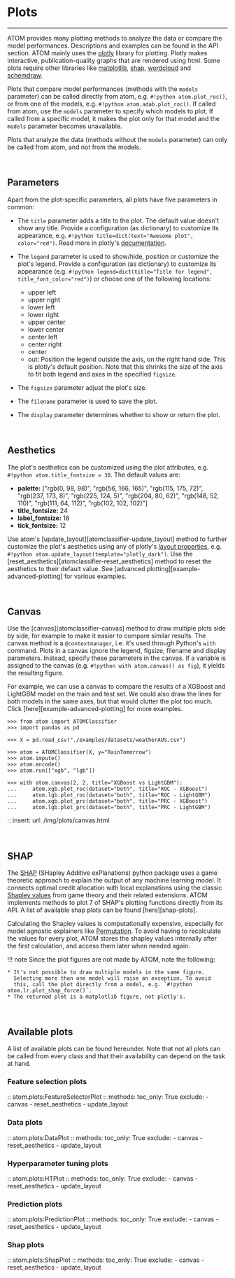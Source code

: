 # Plots
-------

ATOM provides many plotting methods to analyze the data or compare the
model performances. Descriptions and examples can be found in the API
section. ATOM mainly uses the [plotly](https://plotly.com/python/) library
for plotting. Plotly makes interactive, publication-quality graphs that
are rendered using html. Some plots require other libraries like
[matplotlib](https://matplotlib.org/), [shap](https://github.com/slundberg/shap),
[wordcloud](http://amueller.github.io/word_cloud/) and [schemdraw](https://schemdraw.readthedocs.io/en/latest/).

Plots that compare model performances (methods with the `models`
parameter) can be called directly from atom, e.g. `#!python atom.plot_roc()`,
or from one of the models, e.g. `#!python atom.adab.plot_roc()`. If called from
atom, use the `models` parameter to specify which models to plot. If
called from a specific model, it makes the plot only for that model and
the `models` parameter becomes unavailable.

Plots that analyze the data (methods without the `models` parameter)
can only be called from atom, and not from the models.

<br>

## Parameters

Apart from the plot-specific parameters, all plots have five parameters
in common:

* The `title` parameter adds a title to the plot. The default value doesn't
  show any title. Provide a configuration (as dictionary) to customize its
  appearance, e.g. `#!python title=dict(text="Awesome plot", color="red")`.
  Read more in plotly's [documentation](https://plotly.com/python/figure-labels/).
* The `legend` parameter is used to show/hide, position or customize the
  plot's legend. Provide a configuration (as dictionary) to customize its
  appearance (e.g. `#!python legend=dict(title="Title for legend", title_font_color="red")`)
  or choose one of the following locations:

    - upper left
    - upper right
    - lower left
    - lower right
    - upper center
    - lower center
    - center left
    - center right
    - center
    - out: Position the legend outside the axis, on the right hand side. This
      is plotly's default position. Note that this shrinks the size of the axis
      to fit both legend and axes in the specified `figsize`.

* The `figsize` parameter adjust the plot's size.
* The `filename` parameter is used to save the plot.
* The `display` parameter determines whether to show or return the plot.

<br>

## Aesthetics

The plot's aesthetics can be customized using the plot attributes, e.g.
`#!python atom.title_fontsize = 30`. The default values are:

* **palette:** ["rgb(0, 98, 98)", "rgb(56, 166, 165)", "rgb(115, 175, 72)",
  "rgb(237, 173, 8)", "rgb(225, 124, 5)", "rgb(204, 80, 62)", "rgb(148, 52, 110)",
  "rgb(111, 64, 112)", "rgb(102, 102, 102)"]
* **title_fontsize:** 24
* **label_fontsize:** 16
* **tick_fontsize:** 12

Use atom's [update_layout][atomclassifier-update_layout] method to further
customize the plot's aesthetics using any of plotly's [layout properties](https://plotly.com/python/reference/layout/),
e.g. `#!python atom.update_layout(template="plotly_dark")`. Use the [reset_aesthetics][atomclassifier-reset_aesthetics]
method to reset the aesthetics to their default value. See [advanced plotting][example-advanced-plotting]
for various examples.

<br>

## Canvas

Use the [canvas][atomclassifier-canvas] method to draw multiple plots side
by side, for example to make it easier to compare similar results. The canvas
method is a `@contextmanager`, i.e. it's used through Python's `with` command.
Plots in a canvas ignore the legend, figsize, filename and display parameters.
Instead, specify these parameters in the canvas. If a variable is assigned to
the canvas (e.g. `#!python with atom.canvas() as fig`), it yields the resulting figure.

For example, we can use a canvas to compare the results of a XGBoost and
LightGBM model on the train and test set. We could also draw the lines for
both models in the same axes, but that would clutter the plot too much.
Click [here][example-advanced-plotting] for more examples.

```pycon
>>> from atom import ATOMClassifier
>>> import pandas as pd

>>> X = pd.read_csv("./examples/datasets/weatherAUS.csv")

>>> atom = ATOMClassifier(X, y="RainTomorrow")
>>> atom.impute()
>>> atom.encode()
>>> atom.run(["xgb", "lgb"])

>>> with atom.canvas(2, 2, title="XGBoost vs LightGBM"):
...     atom.xgb.plot_roc(dataset="both", title="ROC - XGBoost")
...     atom.lgb.plot_roc(dataset="both", title="ROC - LightGBM")
...     atom.xgb.plot_prc(dataset="both", title="PRC - XGBoost")
...     atom.lgb.plot_prc(dataset="both", title="PRC - LightGBM")

```

:: insert:
    url: /img/plots/canvas.html

<br>

## SHAP

The [SHAP](https://github.com/slundberg/shap) (SHapley Additive exPlanations)
python package uses a game theoretic approach to explain the output of
any machine learning model. It connects optimal credit allocation with
local explanations using the classic [Shapley values](https://en.wikipedia.org/wiki/Shapley_value)
from game theory and their related extensions. ATOM implements methods
to plot 7 of SHAP's plotting functions directly from its API. A list of
available shap plots can be found [here][shap-plots].

Calculating the Shapley values is computationally expensive, especially
for model agnostic explainers like [Permutation](https://shap.readthedocs.io/en/latest/generated/shap.explainers.Permutation.html).
To avoid having to recalculate the values for every plot, ATOM stores
the shapley values internally after the first calculation, and access
them later when needed again.

!!! note
    Since the plot figures are not made by ATOM, note the following:

    * It's not possible to draw multiple models in the same figure.
      Selecting more than one model will raise an exception. To avoid
      this, call the plot directly from a model, e.g. `#!python atom.lr.plot_shap_force()`.
    * The returned plot is a matplotlib figure, not plotly's.

<br>

## Available plots

A list of available plots can be found hereunder. Note that not all
plots can be called from every class and that their availability can
depend on the task at hand.

### Feature selection plots

:: atom.plots:FeatureSelectorPlot
    :: methods:
        toc_only: True
        exclude:
            - canvas
            - reset_aesthetics
            - update_layout

### Data plots

:: atom.plots:DataPlot
    :: methods:
        toc_only: True
        exclude:
            - canvas
            - reset_aesthetics
            - update_layout

### Hyperparameter tuning plots

:: atom.plots:HTPlot
    :: methods:
        toc_only: True
        exclude:
            - canvas
            - reset_aesthetics
            - update_layout

### Prediction plots

:: atom.plots:PredictionPlot
    :: methods:
        toc_only: True
        exclude:
            - canvas
            - reset_aesthetics
            - update_layout

### Shap plots

:: atom.plots:ShapPlot
    :: methods:
        toc_only: True
        exclude:
            - canvas
            - reset_aesthetics
            - update_layout
